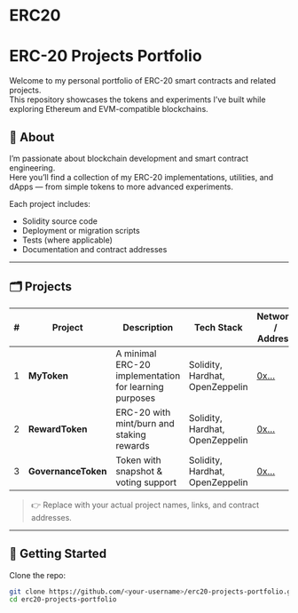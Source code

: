 # ERC20
# ERC-20 Projects Portfolio

Welcome to my personal portfolio of ERC-20 smart contracts and related projects.  
This repository showcases the tokens and experiments I’ve built while exploring Ethereum and EVM-compatible blockchains.

## 📌 About

I’m passionate about blockchain development and smart contract engineering.  
Here you’ll find a collection of my ERC-20 implementations, utilities, and dApps — from simple tokens to more advanced experiments.

Each project includes:
- Solidity source code
- Deployment or migration scripts
- Tests (where applicable)
- Documentation and contract addresses

---

## 🗂️ Projects

| # | Project | Description | Tech Stack | Network / Address |
|---|---------|-------------|------------|-------------------|
| 1 | **MyToken** | A minimal ERC-20 implementation for learning purposes | Solidity, Hardhat, OpenZeppelin | [0x…](https://etherscan.io/address/0x...) |
| 2 | **RewardToken** | ERC-20 with mint/burn and staking rewards | Solidity, Hardhat, OpenZeppelin | [0x…](https://etherscan.io/address/0x...) |
| 3 | **GovernanceToken** | Token with snapshot & voting support | Solidity, Hardhat, OpenZeppelin | [0x…](https://etherscan.io/address/0x...) |

> 👉 Replace with your actual project names, links, and contract addresses.

---

## 🚀 Getting Started

Clone the repo:

```bash
git clone https://github.com/<your-username>/erc20-projects-portfolio.git
cd erc20-projects-portfolio
